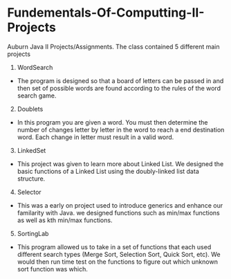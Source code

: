 # Fundementals-Of-Computting-II-Projects
Auburn Java II Projects/Assignments.
The class contained 5 different main projects
1. WordSearch
  - The program is designed so that a board of letters can be passed in and then 
  set of possible words are found according to the rules of the word search game.
2. Doublets
  - In this program you are given a word. You must then determine the number of changes letter 
  by letter in the word to reach a end destination word. Each change in letter must result in 
  a valid word.
3. LinkedSet
  - This project was given to learn more about Linked List. We designed the basic functions of a Linked List 
  using the doubly-linked list data structure.
4. Selector
  - This was a early on project used to introduce generics and enhance our familarity with Java. we designed 
  functions such as min/max functions as well as kth min/max functions.
5. SortingLab
  - This program allowed us to take in a set of functions that each used different search types (Merge Sort, Selection 
  Sort, Quick Sort, etc). We would then run time test on the functions to figure out which unknown sort function was which.

